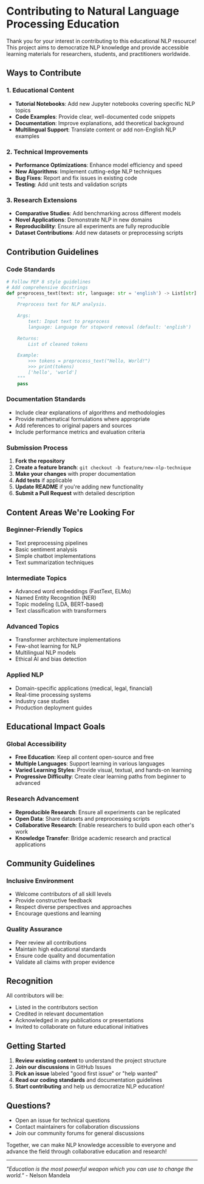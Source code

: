 # Contributing to Natural Language Processing Education

Thank you for your interest in contributing to this educational NLP resource! This project aims to democratize NLP knowledge and provide accessible learning materials for researchers, students, and practitioners worldwide.

## Ways to Contribute

### 1. Educational Content
- **Tutorial Notebooks**: Add new Jupyter notebooks covering specific NLP topics
- **Code Examples**: Provide clear, well-documented code snippets
- **Documentation**: Improve explanations, add theoretical background
- **Multilingual Support**: Translate content or add non-English NLP examples

### 2. Technical Improvements
- **Performance Optimizations**: Enhance model efficiency and speed
- **New Algorithms**: Implement cutting-edge NLP techniques
- **Bug Fixes**: Report and fix issues in existing code
- **Testing**: Add unit tests and validation scripts

### 3. Research Extensions
- **Comparative Studies**: Add benchmarking across different models
- **Novel Applications**: Demonstrate NLP in new domains
- **Reproducibility**: Ensure all experiments are fully reproducible
- **Dataset Contributions**: Add new datasets or preprocessing scripts

## Contribution Guidelines

### Code Standards
```python
# Follow PEP 8 style guidelines
# Add comprehensive docstrings
def preprocess_text(text: str, language: str = 'english') -> List[str]:
    """
    Preprocess text for NLP analysis.
    
    Args:
        text: Input text to preprocess
        language: Language for stopword removal (default: 'english')
    
    Returns:
        List of cleaned tokens
    
    Example:
        >>> tokens = preprocess_text("Hello, World!")
        >>> print(tokens)
        ['hello', 'world']
    """
    pass
```

### Documentation Standards
- Include clear explanations of algorithms and methodologies
- Provide mathematical formulations where appropriate
- Add references to original papers and sources
- Include performance metrics and evaluation criteria

### Submission Process
1. **Fork the repository**
2. **Create a feature branch**: `git checkout -b feature/new-nlp-technique`
3. **Make your changes** with proper documentation
4. **Add tests** if applicable
5. **Update README** if you're adding new functionality
6. **Submit a Pull Request** with detailed description

## Content Areas We're Looking For

### Beginner-Friendly Topics
- Text preprocessing pipelines
- Basic sentiment analysis
- Simple chatbot implementations
- Text summarization techniques

### Intermediate Topics
- Advanced word embeddings (FastText, ELMo)
- Named Entity Recognition (NER)
- Topic modeling (LDA, BERT-based)
- Text classification with transformers

### Advanced Topics
- Transformer architecture implementations
- Few-shot learning for NLP
- Multilingual NLP models
- Ethical AI and bias detection

### Applied NLP
- Domain-specific applications (medical, legal, financial)
- Real-time processing systems
- Industry case studies
- Production deployment guides

## Educational Impact Goals

### Global Accessibility
- **Free Education**: Keep all content open-source and free
- **Multiple Languages**: Support learning in various languages
- **Varied Learning Styles**: Provide visual, textual, and hands-on learning
- **Progressive Difficulty**: Create clear learning paths from beginner to advanced

### Research Advancement
- **Reproducible Research**: Ensure all experiments can be replicated
- **Open Data**: Share datasets and preprocessing scripts
- **Collaborative Research**: Enable researchers to build upon each other's work
- **Knowledge Transfer**: Bridge academic research and practical applications

## Community Guidelines

### Inclusive Environment
- Welcome contributors of all skill levels
- Provide constructive feedback
- Respect diverse perspectives and approaches
- Encourage questions and learning

### Quality Assurance
- Peer review all contributions
- Maintain high educational standards
- Ensure code quality and documentation
- Validate all claims with proper evidence

## Recognition

All contributors will be:
- Listed in the contributors section
- Credited in relevant documentation
- Acknowledged in any publications or presentations
- Invited to collaborate on future educational initiatives

## Getting Started

1. **Review existing content** to understand the project structure
2. **Join our discussions** in GitHub Issues
3. **Pick an issue** labeled "good first issue" or "help wanted"
4. **Read our coding standards** and documentation guidelines
5. **Start contributing** and help us democratize NLP education!

## Questions?

- Open an issue for technical questions
- Contact maintainers for collaboration discussions
- Join our community forums for general discussions

Together, we can make NLP knowledge accessible to everyone and advance the field through collaborative education and research!

---

*"Education is the most powerful weapon which you can use to change the world."* - Nelson Mandela
